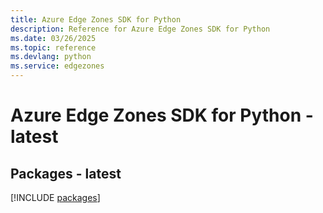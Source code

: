 ```yaml
---
title: Azure Edge Zones SDK for Python
description: Reference for Azure Edge Zones SDK for Python
ms.date: 03/26/2025
ms.topic: reference
ms.devlang: python
ms.service: edgezones
---
```

# Azure Edge Zones SDK for Python - latest
## Packages - latest
[!INCLUDE [packages](edge-zones-index.md)]